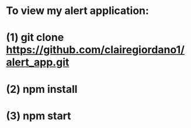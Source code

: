 # To view my alert application:
# (1) git clone <https://github.com/clairegiordano1/alert_app.git>
# (2) npm install
# (3) npm start
